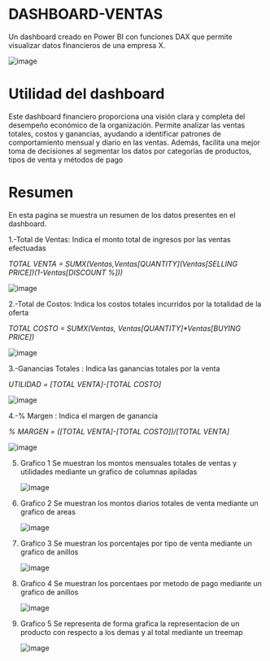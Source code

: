 # DASHBOARD-VENTAS
Un dashboard creado en Power BI con funciones DAX que permite visualizar datos financieros de una empresa X.

![image](https://github.com/user-attachments/assets/8306edb6-74da-426f-94ee-6531f5243a71)

# Utilidad del dashboard
Este dashboard financiero proporciona una visión clara y completa del desempeño económico de la organización. Permite analizar las ventas totales, costos y ganancias, ayudando a identificar patrones de comportamiento mensual y diario en las ventas. Además, facilita una mejor toma de decisiones al segmentar los datos por categorías de productos, tipos de venta y métodos de pago

# Resumen 
En esta pagina se muestra un resumen de los datos presentes en el dashboard. 

1.-Total de Ventas: Indica el monto total de ingresos por las ventas efectuadas 

_TOTAL VENTA = SUMX(Ventas,Ventas[QUANTITY]*(Ventas[SELLING PRICE])*(1-Ventas[DISCOUNT %]))_

![image](https://github.com/user-attachments/assets/2d9d679b-6f1e-4619-b2af-f552f41386a5)

2.-Total de Costos: Indica los costos totales incurridos por la totalidad de la oferta  

_TOTAL COSTO = SUMX(Ventas, Ventas[QUANTITY]*Ventas[BUYING PRICE])_

![image](https://github.com/user-attachments/assets/7b4b46f9-6d82-4805-aa2c-ef01014a5170)

3.-Ganancias Totales : Indica las ganancias totales por la venta   

_UTILIDAD = [TOTAL VENTA]-[TOTAL COSTO]_

![image](https://github.com/user-attachments/assets/c7e6d02e-03d6-4060-99a9-62c5b7f769f4)

4.-% Margen : Indica el margen de ganancia   

_% MARGEN = ([TOTAL VENTA]-[TOTAL COSTO])/[TOTAL VENTA]_

![image](https://github.com/user-attachments/assets/3be17cb0-a257-4d2d-ac4e-4341d00efbfc)

5. Grafico 1
  Se muestran los montos mensuales totales de ventas y utilidades mediante un grafico de columnas apiladas

   ![image](https://github.com/user-attachments/assets/891427ce-fe28-43df-a8f3-99a71d9e2771)
   
7. Grafico 2
   Se muestran los montos diarios totales de venta mediante un grafico de areas
   
   ![image](https://github.com/user-attachments/assets/122162ba-445b-4317-a2ff-7f7d4cc9c000)
   
9. Grafico 3
    Se muestran los porcentajes por tipo de venta mediante un grafico de anillos
   
   ![image](https://github.com/user-attachments/assets/f1e15587-7e2a-4c0c-a59b-3a152b3508d5)
   

11. Grafico 4
    Se muestran los porcentaes por metodo de pago mediante un grafico de anillos
    
    ![image](https://github.com/user-attachments/assets/70510b03-1110-48a1-b79c-7f2d60abe4d1)
    
13. Grafico 5
    Se representa de forma grafica la representacion de un producto con respecto a los demas y al total mediante un treemap
    
    ![image](https://github.com/user-attachments/assets/e68fdabd-745f-43de-98be-1f30e0080c29)

  


